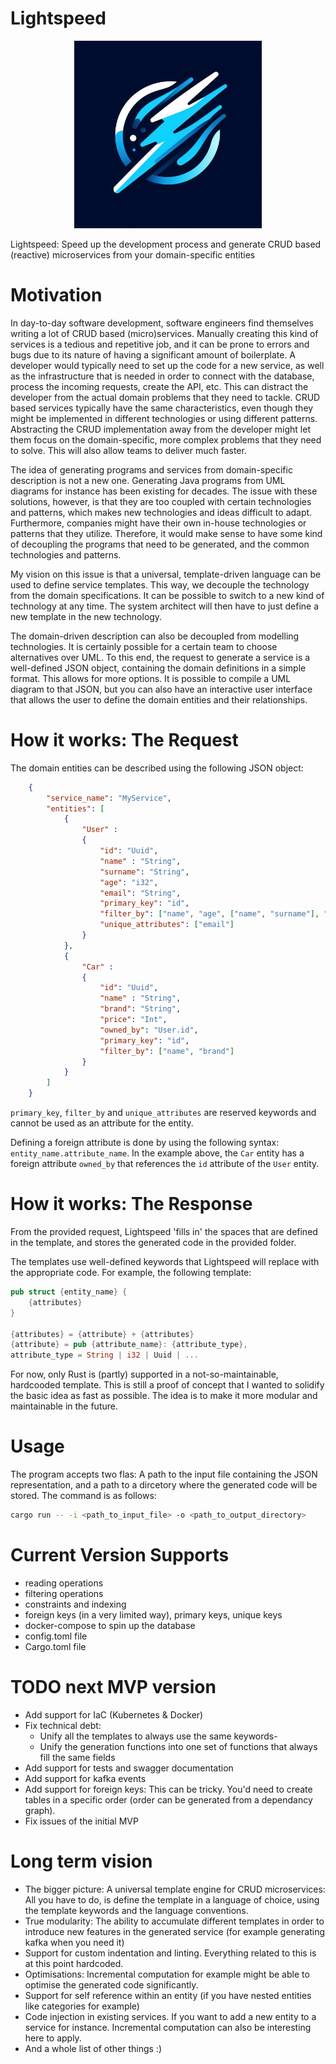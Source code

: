 # Lightspeed
<p align="center">
<img src="md_assets/logo.jpeg"
     alt="Markdown Monster icon"
     width=300 />
</p>

Lightspeed: Speed up the development process and generate CRUD based (reactive) microservices from your domain-specific entities


# Motivation
In day-to-day software development, software engineers find themselves writing a lot of CRUD based (micro)services. Manually creating this kind of services is a tedious and repetitive job, and it can be prone to errors and bugs due to its nature of having a significant amount of boilerplate. A developer would typically need to set up the code for a new service, as well as the infrastructure that is needed in order to connect with the database, process the incoming requests, create the API, etc. This can distract the developer from the actual domain problems that they need to tackle. CRUD based services typically have the same characteristics, even though they might be implemented in different technologies or using different patterns. Abstracting the CRUD implementation away from the developer might let them focus on the domain-specific, more complex problems that they need to solve. This will also allow teams to deliver much faster.

The idea of generating programs and services from domain-specific description is not a new one. Generating Java programs from UML diagrams for instance has been existing for decades. The issue with these solutions, however, is that they are too coupled with certain technologies and patterns, which makes new technologies and ideas difficult to adapt. Furthermore, companies might have their own in-house technologies or patterns that they utilize. Therefore, it would make sense to have some kind of decoupling the programs that need to be generated, and the common technologies and patterns.

My vision on this issue is that a universal, template-driven language can be used to define service templates. This way, we decouple the technology from the domain specifications. It can be possible to switch to a new kind of technology at any time. The system architect will then have to just define a new template in the new technology.

The domain-driven description can also be decoupled from modelling technologies. It is certainly possible for a certain team to choose alternatives over UML. To this end, the request to generate a service is a well-defined JSON object, containing the domain definitions in a simple format. This allows for more options. It is possible to compile a UML diagram to that JSON, but you can also have an interactive user interface that allows the user to define the domain entities and their relationships.

# How it works: The Request
The domain entities can be described using the following JSON object:
```json
    {
        "service_name": "MyService",
        "entities": [
            {
                "User" : 
                {
                    "id": "Uuid",
                    "name" : "String",
                    "surname": "String",
                    "age": "i32",
                    "email": "String",
                    "primary_key": "id",
                    "filter_by": ["name", "age", ["name", "surname"], "email"] ,
                    "unique_attributes": ["email"]
                }
            },
            {
                "Car" : 
                {
                    "id": "Uuid",
                    "name" : "String",
                    "brand": "String",
                    "price": "Int",
                    "owned_by": "User.id",
                    "primary_key": "id",
                    "filter_by": ["name", "brand"]
                }
            }
        ]
    }
```
`primary_key`, `filter_by` and `unique_attributes` are reserved keywords and cannot be used as an attribute for the entity.

Defining a foreign attribute is done by using the following syntax: `entity_name.attribute_name`. In the example above, the `Car` entity has a foreign attribute `owned_by` that references the `id` attribute of the `User` entity.

# How it works: The Response
From the provided request, Lightspeed 'fills in' the spaces that are defined in the template, and stores the generated code in the provided folder.

The templates use well-defined keywords that Lightspeed will replace with the appropriate code. For example, the following template:
```rust
pub struct {entity_name} {
    {attributes}
}

{attributes} = {attribute} + {attributes}
{attribute} = pub {attribute_name}: {attribute_type},
attribute_type = String | i32 | Uuid | ...
```
For now, only Rust is (partly) supported in a not-so-maintainable, hardcooded template. This is still a proof of concept that I wanted to solidify the basic idea as fast as possible. The idea is to make it more modular and maintainable in the future.

# Usage
The program accepts two flas: A path to the input file containing the JSON representation, and a path to a dircetory where the generated code will be stored. The command is as follows:
```bash
cargo run -- -i <path_to_input_file> -o <path_to_output_directory>
```

# Current Version Supports
-  reading operations
-  filtering operations
-  constraints and indexing 
- foreign keys (in a very limited way), primary keys, unique keys
- docker-compose to spin up the database
- config.toml file
- Cargo.toml file

# TODO next MVP version
- Add support for IaC (Kubernetes & Docker)
- Fix technical debt:
    - Unify all the templates to always use the same keywords-
    - Unify the generation functions into one set of functions that always fill the same fields
- Add support for tests and swagger documentation
- Add support for kafka events
- Add support for foreign keys: This can be tricky. You'd need to create tables in a specific order (order can be generated from a dependancy graph).
- Fix issues of the initial MVP


# Long term vision
- The bigger picture: A universal template engine for CRUD microservices: All you have to do, is define the template in a language of choice, using the template keywords and the language conventions.
- True modularity: The ability to accumulate different templates in order to introduce new features in the generated service (for example generating kafka when you need it)
- Support for custom indentation and linting. Everything related to this is at this point hardcoded.
- Optimisations: Incremental computation for example might be able to optimise the generated code significantly.
- Support for self reference within an entity (if you have nested entities like categories for example)
- Code injection in existing services. If you want to add a new entity to a service for instance. Incremental computation can also be interesting here to apply.
- And a whole list of other things :)
